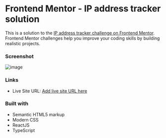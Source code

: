 # Frontend Mentor - IP address tracker solution

This is a solution to the [IP address tracker challenge on Frontend Mentor](https://www.frontendmentor.io/challenges/ip-address-tracker-I8-0yYAH0). Frontend Mentor challenges help you improve your coding skills by building realistic projects. 

### Screenshot
![image](https://github.com/nelsonleone/IP-Address-Tracker/assets/95982650/c9feddce-02e6-4ddf-adaa-0f1c36a7db13)


### Links
- Live Site URL: [Add live site URL here](https://ip-address-tracker-nelsonf2e.netlify.app)

### Built with

- Semantic HTML5 markup
- Modern CSS
- ReactJS
- TypeScript
